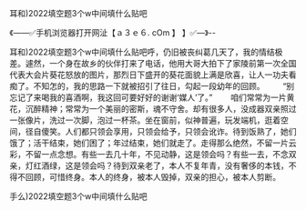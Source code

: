 耳和)2022填空题3个w中间填什么贴吧

《——✅手机浏览器打开网沚【ａ３ｅ６. cOm 】 】✅—》--

耳和)2022填空题3个w中间填什么贴吧呼，仍旧被丧纠葛几天了，我的情结极差。遽然，一个身在故乡的伙伴打来了电话，他用大哥大拍下了家陵前第一次全国代表大会片葵花怒放的图片，那烈日下盛开的葵花面貌上满是欣喜，让人一功夫看痴了。不知怎的，我的思路一下就被招引了往日，勾起一段幼年的回顾。
　　“别忘记了来喝我的喜酒啊，我这回可要好好的谢谢‘媒人’了。”
　　咱们常常为一片黄花，沉醉精神；常常为一个美丽的密斯，魂不守舍。却有很多人，没成器双亲照过一张像片，洗过一次脚，泡过一杯茶。坐在窗前，似神普遍，玩发端机，逛着空间，径自傻笑。人们都只领会享用，只领会给予，只领会讹诈。待到饭熟了，她们饿了；活干结束，她们困了；年过结束，她们就走了。走得那么绝然，不留一片云彩，不留一点念想。有些一去几十年，不见动静，这是领会吗？有些一去，不念双亲，灯红酒绿，这是领会吗？待到双亲老了，本人不复年青，没有奢侈的本钱，不得不回顾，可惜终身。本人的终身，被本人毁掉，双亲的担心，被本人剪断。





手么)2022填空题3个w中间填什么贴吧
